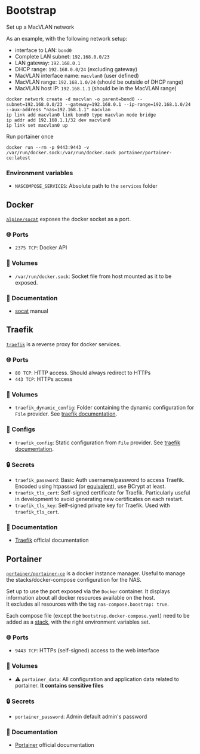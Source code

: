 # Bootstrap

Set up a MacVLAN network

As an example, with the following network setup:
- interface to LAN: `bond0`
- Complete LAN subnet: `192.168.0.0/23`
- LAN gateway: `192.168.0.1`
- DHCP range: `192.168.0.0/24` (excluding gateway)
- MacVLAN interface name: `macvlan0` (user defined)
- MacVLAN range: `192.168.1.0/24` (should be outside of DHCP range)
- MacVLAN host IP: `192.168.1.1` (should be in the MacVLAN range)

```
docker network create -d macvlan -o parent=bond0 --subnet=192.168.0.0/23 --gateway=192.168.0.1 --ip-range=192.168.1.0/24 --aux-address "nas=192.168.1.1" macvlan
ip link add macvlan0 link bond0 type macvlan mode bridge
ip addr add 192.168.1.1/32 dev macvlan0
ip link set macvlan0 up
```

Run portainer once
```
docker run --rm -p 9443:9443 -v /var/run/docker.sock:/var/run/docker.sock portainer/portainer-ce:latest
```

### Environment variables
- `NASCOMPOSE_SERVICES`: Absolute path to the `services` folder

## Docker
[`alpine/socat`](https://hub.docker.com/r/alpine/socat/) exposes the docker socket as a port.

### 🌐 Ports
- `2375 TCP`: Docker API

### 📂 Volumes
- `/var/run/docker.sock`: Socket file from host mounted as it to be exposed.

### 📒 Documentation
- [socat](https://linux.die.net/man/1/socat) manual

## Traefik
[`traefik`](https://hub.docker.com/_/traefik) is a reverse proxy for docker services.

### 🌐 Ports
- `80 TCP`: HTTP access. Should always redirect to HTTPs
- `443 TCP`: HTTPs access

### 📂 Volumes
- `traefik_dynamic_config`: Folder containing the dynamic configuration for `File` provider. See [traefik documentation](https://doc.traefik.io/traefik/providers/file/).

### 📝 Configs
- `traefik_config`: Static configuration from `File` provider. See [traefik documentation](https://doc.traefik.io/traefik/providers/file/).

### 🔒 Secrets
- `traefik_password`: Basic Auth username/password to access Traefik. Encoded using htpasswd (or [equivalent](https://hostingcanada.org/htpasswd-generator/)), use BCrypt at least.
- `traefik_tls_cert`: Self-signed certificate for Traefik. Particularly useful in development to avoid generating new certificates on each restart.
- `traefik_tls_key`: Self-signed private key for Traefik. Used with `traefik_tls_cert`.

### 📒 Documentation
- [Traefik](https://doc.traefik.io/) official documentation

## Portainer
[`portainer/portainer-ce`](https://hub.docker.com/r/portainer/portainer-ce) is a docker instance manager.
Useful to manage the stacks/docker-compose configuration for the NAS.

Set up to use the port exposed via the `Docker` container. It displays information about all docker resources available on the host. \
It excludes all resources with the tag `nas-compose.boostrap: true`.

Each compose file (except the `bootstrap.docker-compose.yaml`) need to be added as a [stack](https://docs.portainer.io/user/docker/stacks/add), with the right environment variables set.


### 🌐 Ports
- `9443 TCP`: HTTPs (self-signed) access to the web interface

### 📂 Volumes
- ⚠️ `portainer_data`: All configuration and application data related to portainer. **It contains sensitive files**

### 🔒 Secrets
- `portainer_password`: Admin default admin's password

### 📒 Documentation
- [Portainer](https://docs.portainer.io/) official documentation
